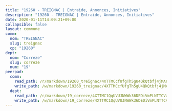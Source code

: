 ```yaml
---
title: "19260 - TREIGNAC | Entraide, Annonces, Initiatives"
description: "19260 - TREIGNAC | Entraide, Annonces, Initiatives"
date: 2020-01-11T14:09:21+09:00
collapsible: false
layout: commune
comm:
  nom: "TREIGNAC"
  slug: treignac
  cp: "19260"
dept:
  nom: "Corrèze"
  slug: correze
  num: "19"
peerpad:
  comm:
    read_path: /r/markdown/19260_treignac/4XTTMCcfUfgTh5gU4QkQtbfj4jMA6bDxhaunAHmr623ffnHFx
    write_path: /w/markdown/19260_treignac/4XTTMCcfUfgTh5gU4QkQtbfj4jMA6bDxhaunAHmr623ffnHFx-K3TgUBt4DTMtXXaRu7RWAT5Y6TwsYUuxdaDbJwnUhHs1hpjzRCBeDf24JYCCFv9inAYD5Dp34TNHueS4o4XjvpWtgLX91xk8DkBvw4QtdYXwZ2qMH6XyskwnQcWfKZb5vQvyiRPg
  dept:
    read_path: /r/markdown/19_correze/4XTTMC1QqUVUJNWWk36DEDiVmPLNTTCVay5E5gwEvpSf36VsS
    write_path: /w/markdown/19_correze/4XTTMC1QqUVUJNWWk36DEDiVmPLNTTCVay5E5gwEvpSf36VsS-K3TgUzu4fqyixiBZaA5Ejd2iCC9xJnV2MqYc8L2r22c4qVWWx9VnJmMAAFTQjLmwLDBGZ9pgHdAtPGZHV6pZb6y2bhgaqXFUJ1Fp1QgihzJpszTr9ow8JcXoeYzTUZfY7Rzzn9sS
---
```


